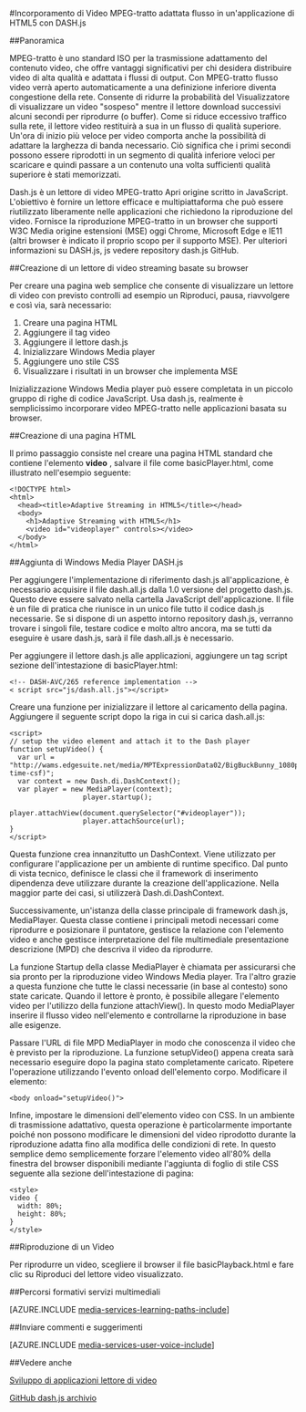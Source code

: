 <properties 
    pageTitle="Incorporamento di Video MPEG-tratto adattata flusso in un'applicazione di HTML5 con DASH.js | Microsoft Azure" 
    description="In questo argomento viene illustrato come incorporare un Video MPEG-tratto adattata Streaming in un'applicazione di HTML5 con DASH.js." 
    authors="Juliako" 
    manager="erikre" 
    editor="" 
    services="media-services" 
    documentationCenter=""/>

<tags 
    ms.service="media-services" 
    ms.workload="media" 
    ms.tgt_pltfrm="na" 
    ms.devlang="na" 
    ms.topic="article" 
    ms.date="09/26/2016" 
    ms.author="juliako"/>


#<a name="embedding-a-mpeg-dash-adaptive-streaming-video-in-an-html5-application-with-dashjs"></a>Incorporamento di Video MPEG-tratto adattata flusso in un'applicazione di HTML5 con DASH.js

##<a name="overview"></a>Panoramica

MPEG-tratto è uno standard ISO per la trasmissione adattamento del contenuto video, che offre vantaggi significativi per chi desidera distribuire video di alta qualità e adattata i flussi di output. Con MPEG-tratto flusso video verrà aperto automaticamente a una definizione inferiore diventa congestione della rete. Consente di ridurre la probabilità del Visualizzatore di visualizzare un video "sospeso" mentre il lettore download successivi alcuni secondi per riprodurre (o buffer). Come si riduce eccessivo traffico sulla rete, il lettore video restituirà a sua in un flusso di qualità superiore. Un'ora di inizio più veloce per video comporta anche la possibilità di adattare la larghezza di banda necessario. Ciò significa che i primi secondi possono essere riprodotti in un segmento di qualità inferiore veloci per scaricare e quindi passare a un contenuto una volta sufficienti qualità superiore è stati memorizzati.

Dash.js è un lettore di video MPEG-tratto Apri origine scritto in JavaScript. L'obiettivo è fornire un lettore efficace e multipiattaforma che può essere riutilizzato liberamente nelle applicazioni che richiedono la riproduzione del video. Fornisce la riproduzione MPEG-tratto in un browser che supporti W3C Media origine estensioni (MSE) oggi Chrome, Microsoft Edge e IE11 (altri browser è indicato il proprio scopo per il supporto MSE). Per ulteriori informazioni su DASH.js, js vedere repository dash.js GitHub.


##<a name="creating-a-browser-based-streaming-video-player"></a>Creazione di un lettore di video streaming basate su browser

Per creare una pagina web semplice che consente di visualizzare un lettore di video con previsto controlli ad esempio un Riproduci, pausa, riavvolgere e così via, sarà necessario:

1. Creare una pagina HTML
1. Aggiungere il tag video
1. Aggiungere il lettore dash.js
1. Inizializzare Windows Media player
1. Aggiungere uno stile CSS
1. Visualizzare i risultati in un browser che implementa MSE

Inizializzazione Windows Media player può essere completata in un piccolo gruppo di righe di codice JavaScript. Usa dash.js, realmente è semplicissimo incorporare video MPEG-tratto nelle applicazioni basata su browser.

##<a name="creating-the-html-page"></a>Creazione di una pagina HTML

Il primo passaggio consiste nel creare una pagina HTML standard che contiene l'elemento **video** , salvare il file come basicPlayer.html, come illustrato nell'esempio seguente:

    <!DOCTYPE html>
    <html>
      <head><title>Adaptive Streaming in HTML5</title></head>
      <body>
        <h1>Adaptive Streaming with HTML5</h1>
        <video id="videoplayer" controls></video>
      </body>
    </html>

##<a name="adding-the-dashjs-player"></a>Aggiunta di Windows Media Player DASH.js

Per aggiungere l'implementazione di riferimento dash.js all'applicazione, è necessario acquisire il file dash.all.js dalla 1.0 versione del progetto dash.js. Questo deve essere salvato nella cartella JavaScript dell'applicazione. Il file è un file di pratica che riunisce in un unico file tutto il codice dash.js necessarie. Se si dispone di un aspetto intorno repository dash.js, verranno trovare i singoli file, testare codice e molto altro ancora, ma se tutti da eseguire è usare dash.js, sarà il file dash.all.js è necessario.

Per aggiungere il lettore dash.js alle applicazioni, aggiungere un tag script sezione dell'intestazione di basicPlayer.html:

    <!-- DASH-AVC/265 reference implementation -->
    < script src="js/dash.all.js"></script>


Creare una funzione per inizializzare il lettore al caricamento della pagina. Aggiungere il seguente script dopo la riga in cui si carica dash.all.js:

    <script>
    // setup the video element and attach it to the Dash player
    function setupVideo() {
      var url = "http://wams.edgesuite.net/media/MPTExpressionData02/BigBuckBunny_1080p24_IYUV_2ch.ism/manifest(format=mpd-time-csf)";
      var context = new Dash.di.DashContext();
      var player = new MediaPlayer(context);
                      player.startup();
                      player.attachView(document.querySelector("#videoplayer"));
                      player.attachSource(url);
    }
    </script>

Questa funzione crea innanzitutto un DashContext. Viene utilizzato per configurare l'applicazione per un ambiente di runtime specifico. Dal punto di vista tecnico, definisce le classi che il framework di inserimento dipendenza deve utilizzare durante la creazione dell'applicazione. Nella maggior parte dei casi, si utilizzerà Dash.di.DashContext.

Successivamente, un'istanza della classe principale di framework dash.js, MediaPlayer. Questa classe contiene i principali metodi necessari come riprodurre e posizionare il puntatore, gestisce la relazione con l'elemento video e anche gestisce interpretazione del file multimediale presentazione descrizione (MPD) che descriva il video da riprodurre.

La funzione Startup della classe MediaPlayer è chiamata per assicurarsi che sia pronto per la riproduzione video Windows Media player. Tra l'altro grazie a questa funzione che tutte le classi necessarie (in base al contesto) sono state caricate. Quando il lettore è pronto, è possibile allegare l'elemento video per l'utilizzo della funzione attachView(). In questo modo MediaPlayer inserire il flusso video nell'elemento e controllarne la riproduzione in base alle esigenze.

Passare l'URL di file MPD MediaPlayer in modo che conoscenza il video che è previsto per la riproduzione. La funzione setupVideo() appena creata sarà necessario eseguire dopo la pagina stato completamente caricato. Ripetere l'operazione utilizzando l'evento onload dell'elemento corpo. Modificare il <body> elemento:

    <body onload="setupVideo()">

Infine, impostare le dimensioni dell'elemento video con CSS. In un ambiente di trasmissione adattativo, questa operazione è particolarmente importante poiché non possono modificare le dimensioni del video riprodotto durante la riproduzione adatta fino alla modifica delle condizioni di rete. In questo semplice demo semplicemente forzare l'elemento video all'80% della finestra del browser disponibili mediante l'aggiunta di foglio di stile CSS seguente alla sezione dell'intestazione di pagina:
    
    <style>
    video {
      width: 80%;
      height: 80%;
    }
    </style>

##<a name="playing-a-video"></a>Riproduzione di un Video

Per riprodurre un video, scegliere il browser il file basicPlayback.html e fare clic su Riproduci del lettore video visualizzato.


##<a name="media-services-learning-paths"></a>Percorsi formativi servizi multimediali

[AZURE.INCLUDE [media-services-learning-paths-include](../../includes/media-services-learning-paths-include.md)]

##<a name="provide-feedback"></a>Inviare commenti e suggerimenti

[AZURE.INCLUDE [media-services-user-voice-include](../../includes/media-services-user-voice-include.md)]

##<a name="see-also"></a>Vedere anche

[Sviluppo di applicazioni lettore di video](media-services-develop-video-players.md)

[GitHub dash.js archivio](https://github.com/Dash-Industry-Forum/dash.js) 
